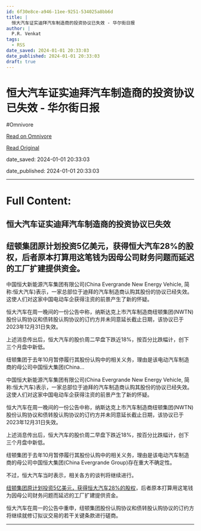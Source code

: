 ```yaml
---
id: 6f30e8ce-a946-11ee-9251-534025a8bb6d
title: |
  恒大汽车证实迪拜汽车制造商的投资协议已失效 - 华尔街日报
author: |
  P.R. Venkat
tags:
  - RSS
date_saved: 2024-01-01 20:33:03
date_published: 2024-01-01 20:33:03
draft: true
---
```


# 恒大汽车证实迪拜汽车制造商的投资协议已失效 - 华尔街日报
#Omnivore

[Read on Omnivore](https://omnivore.app/me/-18cc939a1ac)

[Read Original](https://cn.wsj.com/amp/articles/%E6%81%92%E5%A4%A7%E6%B1%BD%E8%BD%A6%E8%AF%81%E5%AE%9E%E8%BF%AA%E6%8B%9C%E6%B1%BD%E8%BD%A6%E5%88%B6%E9%80%A0%E5%95%86%E7%9A%84%E6%8A%95%E8%B5%84%E5%8D%8F%E8%AE%AE%E5%B7%B2%E5%A4%B1%E6%95%88-fdcdfc99)

date_saved: 2024-01-01 20:33:03

date_published: 2024-01-01 20:33:03

--- 

# Full Content: 

##  恒大汽车证实迪拜汽车制造商的投资协议已失效

## 纽顿集团原计划投资5亿美元，获得恒大汽车28%的股权，后者原本打算用这笔钱为因母公司财务问题而延迟的工厂扩建提供资金。

中国恒大新能源汽车集团有限公司(China Evergrande New Energy Vehicle, 简称:恒大汽车)表示，一家总部位于迪拜的汽车制造商认购其股份的协议已经失效。这使人们对这家中国电动车企获得注资的前景产生了新的怀疑。

恒大汽车在周一晚间的一份公告中称，纳斯达克上市汽车制造商纽顿集团(NWTN)股份认购协议和债转股认购协议的订约方并未同意延长截止日期，该协议已于2023年12月31日失效。

上述消息传出后，恒大汽车的股价周二早盘下跌近18%，按百分比跌幅计，创下三个月盘中新低。

纽顿集团于去年10月暂停履行其股份认购中的相关义务，理由是该电动汽车制造商的母公司中国恒大集团(China...

中国恒大新能源汽车集团有限公司(China Evergrande New Energy Vehicle, 简称:恒大汽车)表示，一家总部位于迪拜的汽车制造商认购其股份的协议已经失效。这使人们对这家中国电动车企获得注资的前景产生了新的怀疑。

恒大汽车在周一晚间的一份公告中称，纳斯达克上市汽车制造商纽顿集团(NWTN)股份认购协议和债转股认购协议的订约方并未同意延长截止日期，该协议已于2023年12月31日失效。

上述消息传出后，恒大汽车的股价周二早盘下跌近18%，按百分比跌幅计，创下三个月盘中新低。

纽顿集团于去年10月暂停履行其股份认购中的相关义务，理由是该电动汽车制造商的母公司中国恒大集团(China Evergrande Group)存在重大不确定性。

不过，恒大汽车当时表示，相关各方的谈判将继续进行。

[纽顿集团原计划投资5亿美元，获得恒大汽车28%的股权](https://cn.wsj.com/articles/CN-BIZ-20230816091302)，后者原本打算用这笔钱为因母公司财务问题而延迟的工厂扩建提供资金。

恒大汽车在周一的公告中重申，纽顿集团股份认购协议和债转股认购协议的订约方将继续就修订拟议交易的若干关键条款进行磋商。

---


